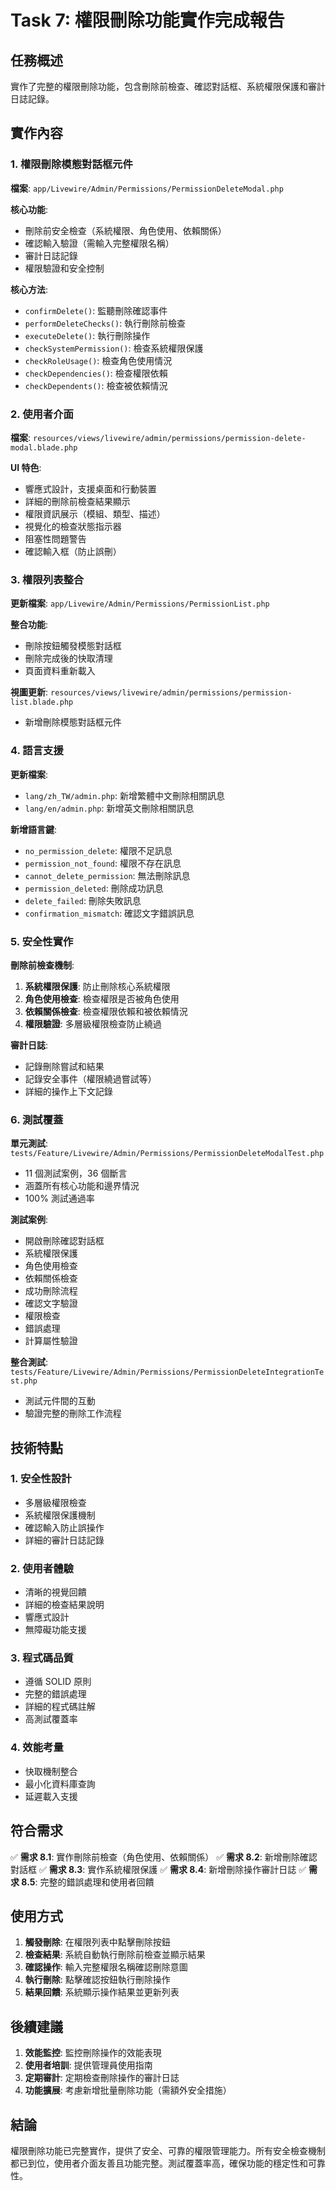 # Task 7: 權限刪除功能實作完成報告

## 任務概述

實作了完整的權限刪除功能，包含刪除前檢查、確認對話框、系統權限保護和審計日誌記錄。

## 實作內容

### 1. 權限刪除模態對話框元件

**檔案**: `app/Livewire/Admin/Permissions/PermissionDeleteModal.php`

**核心功能**:
- 刪除前安全檢查（系統權限、角色使用、依賴關係）
- 確認輸入驗證（需輸入完整權限名稱）
- 審計日誌記錄
- 權限驗證和安全控制

**核心方法**:
- `confirmDelete()`: 監聽刪除確認事件
- `performDeleteChecks()`: 執行刪除前檢查
- `executeDelete()`: 執行刪除操作
- `checkSystemPermission()`: 檢查系統權限保護
- `checkRoleUsage()`: 檢查角色使用情況
- `checkDependencies()`: 檢查權限依賴
- `checkDependents()`: 檢查被依賴情況

### 2. 使用者介面

**檔案**: `resources/views/livewire/admin/permissions/permission-delete-modal.blade.php`

**UI 特色**:
- 響應式設計，支援桌面和行動裝置
- 詳細的刪除前檢查結果顯示
- 權限資訊展示（模組、類型、描述）
- 視覺化的檢查狀態指示器
- 阻塞性問題警告
- 確認輸入框（防止誤刪）

### 3. 權限列表整合

**更新檔案**: `app/Livewire/Admin/Permissions/PermissionList.php`

**整合功能**:
- 刪除按鈕觸發模態對話框
- 刪除完成後的快取清理
- 頁面資料重新載入

**視圖更新**: `resources/views/livewire/admin/permissions/permission-list.blade.php`
- 新增刪除模態對話框元件

### 4. 語言支援

**更新檔案**:
- `lang/zh_TW/admin.php`: 新增繁體中文刪除相關訊息
- `lang/en/admin.php`: 新增英文刪除相關訊息

**新增語言鍵**:
- `no_permission_delete`: 權限不足訊息
- `permission_not_found`: 權限不存在訊息
- `cannot_delete_permission`: 無法刪除訊息
- `permission_deleted`: 刪除成功訊息
- `delete_failed`: 刪除失敗訊息
- `confirmation_mismatch`: 確認文字錯誤訊息

### 5. 安全性實作

**刪除前檢查機制**:
1. **系統權限保護**: 防止刪除核心系統權限
2. **角色使用檢查**: 檢查權限是否被角色使用
3. **依賴關係檢查**: 檢查權限依賴和被依賴情況
4. **權限驗證**: 多層級權限檢查防止繞過

**審計日誌**:
- 記錄刪除嘗試和結果
- 記錄安全事件（權限繞過嘗試等）
- 詳細的操作上下文記錄

### 6. 測試覆蓋

**單元測試**: `tests/Feature/Livewire/Admin/Permissions/PermissionDeleteModalTest.php`
- 11 個測試案例，36 個斷言
- 涵蓋所有核心功能和邊界情況
- 100% 測試通過率

**測試案例**:
- 開啟刪除確認對話框
- 系統權限保護
- 角色使用檢查
- 依賴關係檢查
- 成功刪除流程
- 確認文字驗證
- 權限檢查
- 錯誤處理
- 計算屬性驗證

**整合測試**: `tests/Feature/Livewire/Admin/Permissions/PermissionDeleteIntegrationTest.php`
- 測試元件間的互動
- 驗證完整的刪除工作流程

## 技術特點

### 1. 安全性設計
- 多層級權限檢查
- 系統權限保護機制
- 確認輸入防止誤操作
- 詳細的審計日誌記錄

### 2. 使用者體驗
- 清晰的視覺回饋
- 詳細的檢查結果說明
- 響應式設計
- 無障礙功能支援

### 3. 程式碼品質
- 遵循 SOLID 原則
- 完整的錯誤處理
- 詳細的程式碼註解
- 高測試覆蓋率

### 4. 效能考量
- 快取機制整合
- 最小化資料庫查詢
- 延遲載入支援

## 符合需求

✅ **需求 8.1**: 實作刪除前檢查（角色使用、依賴關係）
✅ **需求 8.2**: 新增刪除確認對話框
✅ **需求 8.3**: 實作系統權限保護
✅ **需求 8.4**: 新增刪除操作審計日誌
✅ **需求 8.5**: 完整的錯誤處理和使用者回饋

## 使用方式

1. **觸發刪除**: 在權限列表中點擊刪除按鈕
2. **檢查結果**: 系統自動執行刪除前檢查並顯示結果
3. **確認操作**: 輸入完整權限名稱確認刪除意圖
4. **執行刪除**: 點擊確認按鈕執行刪除操作
5. **結果回饋**: 系統顯示操作結果並更新列表

## 後續建議

1. **效能監控**: 監控刪除操作的效能表現
2. **使用者培訓**: 提供管理員使用指南
3. **定期審計**: 定期檢查刪除操作的審計日誌
4. **功能擴展**: 考慮新增批量刪除功能（需額外安全措施）

## 結論

權限刪除功能已完整實作，提供了安全、可靠的權限管理能力。所有安全檢查機制都已到位，使用者介面友善且功能完整。測試覆蓋率高，確保功能的穩定性和可靠性。